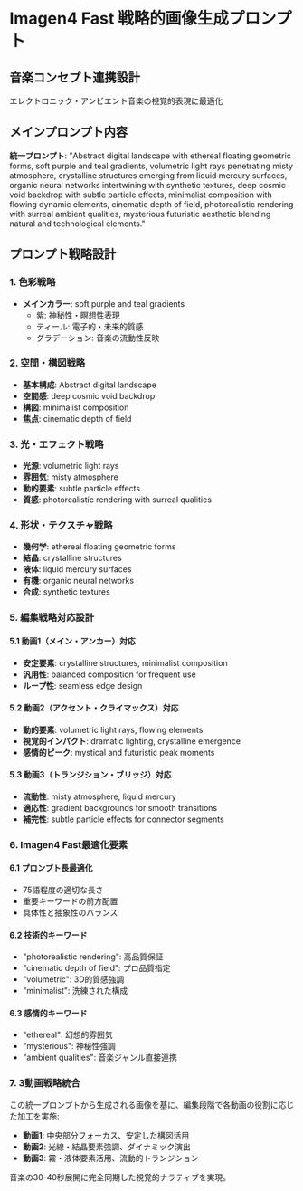 # Imagen4 Fast 戦略的画像生成プロンプト

## 音楽コンセプト連携設計
エレクトロニック・アンビエント音楽の視覚的表現に最適化

## メインプロンプト内容

**統一プロンプト**:
"Abstract digital landscape with ethereal floating geometric forms, soft purple and teal gradients, volumetric light rays penetrating misty atmosphere, crystalline structures emerging from liquid mercury surfaces, organic neural networks intertwining with synthetic textures, deep cosmic void backdrop with subtle particle effects, minimalist composition with flowing dynamic elements, cinematic depth of field, photorealistic rendering with surreal ambient qualities, mysterious futuristic aesthetic blending natural and technological elements."

## プロンプト戦略設計

### 1. 色彩戦略
- **メインカラー**: soft purple and teal gradients
  - 紫: 神秘性・瞑想性表現
  - ティール: 電子的・未来的質感
  - グラデーション: 音楽の流動性反映

### 2. 空間・構図戦略
- **基本構成**: Abstract digital landscape
- **空間感**: deep cosmic void backdrop
- **構図**: minimalist composition
- **焦点**: cinematic depth of field

### 3. 光・エフェクト戦略
- **光源**: volumetric light rays
- **雰囲気**: misty atmosphere
- **動的要素**: subtle particle effects
- **質感**: photorealistic rendering with surreal qualities

### 4. 形状・テクスチャ戦略
- **幾何学**: ethereal floating geometric forms
- **結晶**: crystalline structures
- **液体**: liquid mercury surfaces
- **有機**: organic neural networks
- **合成**: synthetic textures

### 5. 編集戦略対応設計

#### 5.1 動画1（メイン・アンカー）対応
- **安定要素**: crystalline structures, minimalist composition
- **汎用性**: balanced composition for frequent use
- **ループ性**: seamless edge design

#### 5.2 動画2（アクセント・クライマックス）対応
- **動的要素**: volumetric light rays, flowing elements
- **視覚的インパクト**: dramatic lighting, crystalline emergence
- **感情的ピーク**: mystical and futuristic peak moments

#### 5.3 動画3（トランジション・ブリッジ）対応
- **流動性**: misty atmosphere, liquid mercury
- **適応性**: gradient backgrounds for smooth transitions
- **補完性**: subtle particle effects for connector segments

### 6. Imagen4 Fast最適化要素

#### 6.1 プロンプト長最適化
- 75語程度の適切な長さ
- 重要キーワードの前方配置
- 具体性と抽象性のバランス

#### 6.2 技術的キーワード
- "photorealistic rendering": 高品質保証
- "cinematic depth of field": プロ品質指定
- "volumetric": 3D的質感強調
- "minimalist": 洗練された構成

#### 6.3 感情的キーワード
- "ethereal": 幻想的雰囲気
- "mysterious": 神秘性強調
- "ambient qualities": 音楽ジャンル直接連携

### 7. 3動画戦略統合

この統一プロンプトから生成される画像を基に、編集段階で各動画の役割に応じた加工を実施:

- **動画1**: 中央部分フォーカス、安定した構図活用
- **動画2**: 光線・結晶要素強調、ダイナミック演出
- **動画3**: 霧・液体要素活用、流動的トランジション

音楽の30-40秒展開に完全同期した視覚的ナラティブを実現。